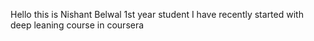 Hello this is Nishant Belwal
1st year student
I have recently started with deep leaning course in coursera

